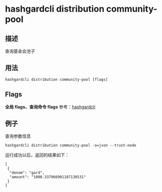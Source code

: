 # hashgardcli distribution community-pool

## 描述

查询基金会池子
## 用法

```
hashgardcli distribution community-pool [flags]
```

## Flags

**全局 flags、查询命令 flags** 参考：[hashgardcli](../README.md)

## 例子

查询参数信息

```
hashgardcli distribution community-pool -o=json --trust-node
```

运行成功以后，返回的结果如下：

```
[
 {
  "denom": "gard",
  "amount": "1000.337966901187138531"
 }
]
```
